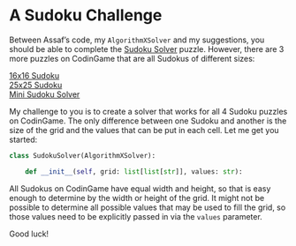# A Sudoku Challenge

Between Assaf’s code, my `AlgorithmXSolver` and my suggestions, you should be able to complete the [Sudoku Solver](https://www.codingame.com/training/medium/sudoku-solver) puzzle. However, there are  3 more puzzles on CodinGame that are all Sudokus of different sizes:

[16x16 Sudoku]( https://www.codingame.com/training/medium/16x16-sudoku)
<BR>[25x25 Sudoku](https://www.codingame.com/training/expert/25x25-sudoku)
<BR>[Mini Sudoku Solver]( https://www.codingame.com/training/hard/mini-sudoku-solver)

My challenge to you is to create a solver that works for all 4 Sudoku puzzles on CodinGame. The only difference between one Sudoku and another is the size of the grid and the values that can be put in each cell. Let me get you started:

```python
class SudokuSolver(AlgorithmXSolver):

    def __init__(self, grid: list[list[str]], values: str):
```

All Sudokus on CodinGame have equal width and height, so that is easy enough to determine by the width or height of the grid. It might not be possible to determine all possible values that may be used to fill the grid, so those values need to be explicitly passed in via the `values` parameter.

Good luck!

